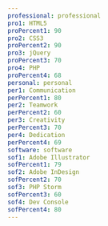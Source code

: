 ```yaml
---
professional: professional
pro1: HTML5
proPercent1: 90
pro2: CSS3
proPercent2: 90
pro3: jQuery
proPercent3: 70
pro4: PHP
proPercent4: 68
personal: personal
per1: Communication
perPercent1: 80
per2: Teamwork
perPercent2: 60
per3: Creativity
perPercent3: 70
per4: Dedication
perPercent4: 69
software: software
sof1: Adobe Illustrator
sofPercent1: 79
sof2: Adobe InDesign
sofPercent2: 70
sof3: PHP Storm
sofPercent3: 60
sof4: Dev Console
sofPercent4: 80
---
```

